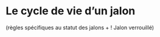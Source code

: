 # Le cycle de vie d’un jalon 

(règles spécifiques au statut des jalons + ! Jalon verrouillé)


<!--stackedit_data:
eyJoaXN0b3J5IjpbMTMxMTg3NTQyNV19
-->
